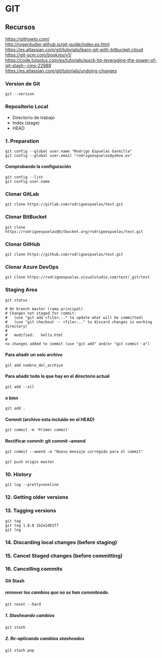 # GIT

## Recursos

https://githowto.com/  
http://rogerdudler.github.io/git-guide/index.es.html   
https://es.atlassian.com/git/tutorials/learn-git-with-bitbucket-cloud  
https://git-scm.com/book/es/v1/  
https://code.tutsplus.com/es/tutorials/quick-tip-leveraging-the-power-of-git-stash--cms-22988  
https://es.atlassian.com/git/tutorials/undoing-changes  

### Version de Git
`git --version`

### Repositorio Local  
* Directorio de trabajo  
* Index (stage)  
* HEAD  

### 1. Preparation
`git config --global user.name "Rodrigo Espuelas Garmilla"`  
`git config --global user.email "rodrigoespuelas@yahoo.es"`  

#### Comprobando la configuración  
`git config --list`  
`git config user.name`  

### Clonar GitLab
`git clone https://gitlab.com/rodrigoespuelas/test.git`

### Clonar BitBucket
`git clone https://rodrigoespuelas@bitbucket.org/rodrigoespuelas/test.git`

### Clonar GitHub
`git clone https://github.com/rodrigoespuelas/test.git` 

### Clonar Azure DevOps
`git clone https://rodrigoespuelas.visualstudio.com/test/_git/test` 

### Staging Area
`git status` 


`# On branch master (rama principal)`   
`# Changes not staged for commit:`   
`#   (use "git add <file>..." to update what will be committed)`   
`#   (use "git checkout -- <file>..." to discard changes in working directory)`   
`#`   
`#   modified:   hello.html`   
`#`   
`no changes added to commit (use "git add" and/or "git commit -a")`   

#### Para añadir un solo archivo
`git add nombre_del_archivo` 
 
#### Para añadir todo lo que hay en el directorio actual
`git add --all` 

#### o bien
`git add .` 

#### Commit (archivo esta incluído en el HEAD)
`git commit -m 'Primer commit'` 

#### Rectificar commit: git commit –amend
`git commit --amend -m "Nuevo mensaje corregido para el commit"` 

#### 
`git push origin master` 

### 10. History  
`git log --pretty=oneline` 

### 12. Getting older versions  

### 13. Tagging versions
`git tag`  
`git tag 1.0.0 1b2e1d63ff`  
`git log`  

### 14. Discarding local changes (before staging)
### 15. Cancel Staged changes (before committing)
### 16. Cancelling commits

#### Git Stash  
##### remover los cambios que no se han commiteado.  
`git reset --hard`   

##### 1. Stasheando cambios  
`git stash`   

##### 2. Re-aplicando cambios stasheados
`git stash pop`  


